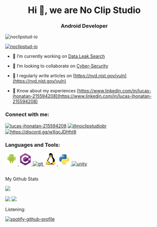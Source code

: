 <h1 align="center">Hi 👋, we are No Clip Studio</h1>
<h3 align="center">Android Developer</h3>

<p align="left"> <img src="https://komarev.com/ghpvc/?username=noclipstud-io&label=Profile%20views&color=0e75b6&style=flat" alt="noclipstud-io" /> </p>

<p align="left"> <a href="https://github.com/ryo-ma/github-profile-trophy"><img src="https://github-profile-trophy.vercel.app/?username=noclipstud-io" alt="noclipstud-io" /></a> </p>

- 🔭 I’m currently working on [Data Leak Search](https://play.google.com/store/apps/details?id=com.NoClipStudio.DataBaseSearch)

- 🚀 I’m looking to collaborate on [Cyber-Security](https://play.google.com/store/apps/details?id=com.hashsuite.droid)

- 📝 I regularly write articles on [https://nvd.nist.gov/vuln](https://nvd.nist.gov/vuln)

- 📄 Know about my experiences [https://www.linkedin.com/in/lucas-jhonatan-215594208](https://www.linkedin.com/in/lucas-jhonatan-215594208)

<h3 align="left">Connect with me:</h3>
<p align="left">
<a href="https://linkedin.com/in/lucas-jhonatan-215594208" target="blank"><img align="center" src="https://raw.githubusercontent.com/rahuldkjain/github-profile-readme-generator/master/src/images/icons/Social/linked-in-alt.svg" alt="lucas-jhonatan-215594208" height="30" width="40" /></a>
<a href="https://www.youtube.com/@noclipstudiobr" target="blank"><img align="center" src="https://raw.githubusercontent.com/rahuldkjain/github-profile-readme-generator/master/src/images/icons/Social/youtube.svg" alt="@noclipstudiobr" height="30" width="40" /></a>
<a href="https://discord.gg/https://discord.gg/wXqcJDHht8" target="blank"><img align="center" src="https://raw.githubusercontent.com/rahuldkjain/github-profile-readme-generator/master/src/images/icons/Social/discord.svg" alt="https://discord.gg/wXqcJDHht8" height="30" width="40" /></a>
</p>

<h3 align="left">Languages and Tools:</h3>
<p align="left"> <a href="https://developer.android.com" target="_blank" rel="noreferrer"> <img src="https://raw.githubusercontent.com/devicons/devicon/master/icons/android/android-original-wordmark.svg" alt="android" width="40" height="40"/> </a> <a href="https://www.w3schools.com/cs/" target="_blank" rel="noreferrer"> <img src="https://raw.githubusercontent.com/devicons/devicon/master/icons/csharp/csharp-original.svg" alt="csharp" width="40" height="40"/> </a> <a href="https://git-scm.com/" target="_blank" rel="noreferrer"> <img src="https://www.vectorlogo.zone/logos/git-scm/git-scm-icon.svg" alt="git" width="40" height="40"/> </a> <a href="https://www.linux.org/" target="_blank" rel="noreferrer"> <img src="https://raw.githubusercontent.com/devicons/devicon/master/icons/linux/linux-original.svg" alt="linux" width="40" height="40"/> </a> <a href="https://www.python.org" target="_blank" rel="noreferrer"> <img src="https://raw.githubusercontent.com/devicons/devicon/master/icons/python/python-original.svg" alt="python" width="40" height="40"/> </a> <a href="https://unity.com/" target="_blank" rel="noreferrer"> <img src="https://www.vectorlogo.zone/logos/unity3d/unity3d-icon.svg" alt="unity" width="40" height="40"/> </a> </p>

<br>
My Github Stats

![](http://github-profile-summary-cards.vercel.app/api/cards/profile-details?username=noclipstud-io&theme=dracula) 

![](http://github-profile-summary-cards.vercel.app/api/cards/repos-per-language?username=noclipstud-io&theme=dracula) 
![](http://github-profile-summary-cards.vercel.app/api/cards/most-commit-language?username=noclipstud-io&theme=dracula)

Listening:

[![spotify-github-profile](https://spotify-github-profile.vercel.app/api/view?uid=lucasjhonatan&cover_image=true&theme=default&show_offline=false&background_color=121212&interchange=false)](https://github.com/kittinan/spotify-github-profile)